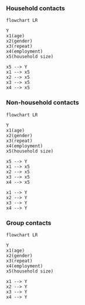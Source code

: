 ### Household contacts
```mermaid
flowchart LR

Y
x1(age)
x2(gender)
x3(repeat)
x4(employment)
x5(household size)

x5 --> Y
x1 --> x5
x2 --> x5
x3 --> x5
x4 --> x5
```

### Non-household contacts
```mermaid
flowchart LR

Y
x1(age)
x2(gender)
x3(repeat)
x4(employment)
x5(household size)

x5 --> Y
x1 --> x5
x2 --> x5
x3 --> x5
x4 --> x5

x1 --> Y
x2 --> Y
x3 --> Y
x4 --> Y
```

### Group contacts
```mermaid
flowchart LR

Y
x1(age)
x2(gender)
x3(repeat)
x4(employment)
x5(household size)

x1 --> Y
x2 --> Y
x3 --> Y
x4 --> Y
```